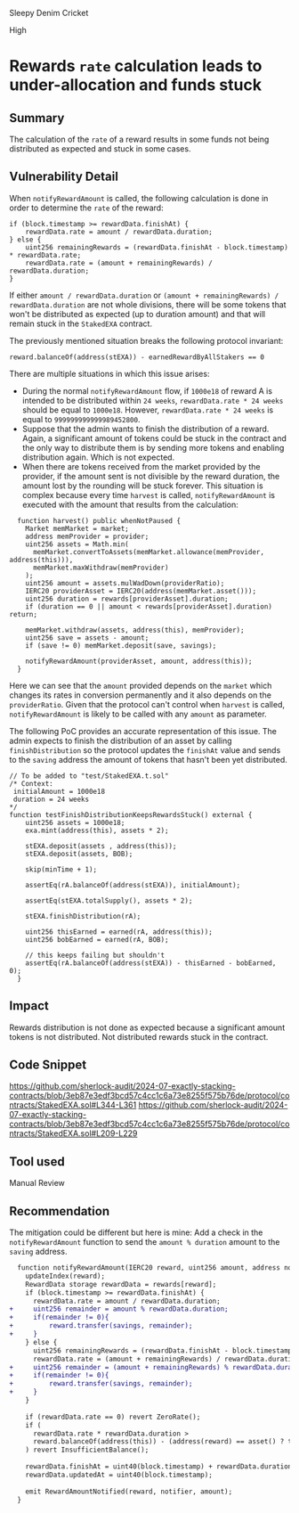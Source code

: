 Sleepy Denim Cricket

High

# Rewards `rate` calculation leads to under-allocation and funds stuck

## Summary
The calculation of the `rate` of a reward results in some funds not being distributed as expected and stuck in some cases.

## Vulnerability Detail
When `notifyRewardAmount` is called, the following calculation is done in order to determine the `rate` of the reward:
```solidity
if (block.timestamp >= rewardData.finishAt) {
	rewardData.rate = amount / rewardData.duration;
} else {
	uint256 remainingRewards = (rewardData.finishAt - block.timestamp) * rewardData.rate;
	rewardData.rate = (amount + remainingRewards) / rewardData.duration;     
}
```

If either `amount / rewardData.duration` or `(amount + remainingRewards) / rewardData.duration` are not whole divisions, there will be some tokens that won't be distributed as expected (up to duration amount) and that will remain stuck in the `StakedEXA` contract.

The previously mentioned situation breaks the following protocol invariant: 
```solidity
reward.balanceOf(address(stEXA)) - earnedRewardByAllStakers == 0
```

There are multiple situations in which this issue arises:

- During the normal `notifyRewardAmount` flow, if `1000e18` of reward A is intended to be distributed within `24 weeks`, `rewardData.rate * 24 weeks` should be equal to `1000e18`.  However, `rewardData.rate * 24 weeks` is equal to `999999999999989452800`.
- Suppose that the admin wants to finish the distribution of a reward. Again, a significant amount of tokens could be stuck in the contract and the only way to distribute them is by sending more tokens and enabling distribution again. Which is not expected.
- When there are tokens received from the market provided by the provider, if the amount sent is not divisible by the reward duration, the amount lost by the rounding will be stuck forever. This situation is complex because every time `harvest` is called, `notifyRewardAmount` is executed with the amount that results from the calculation:
```solidity
  function harvest() public whenNotPaused {
    Market memMarket = market;
    address memProvider = provider;
    uint256 assets = Math.min(
      memMarket.convertToAssets(memMarket.allowance(memProvider, address(this))),
      memMarket.maxWithdraw(memProvider)
    );
    uint256 amount = assets.mulWadDown(providerRatio);
    IERC20 providerAsset = IERC20(address(memMarket.asset()));
    uint256 duration = rewards[providerAsset].duration;
    if (duration == 0 || amount < rewards[providerAsset].duration) return;
    
    memMarket.withdraw(assets, address(this), memProvider);
    uint256 save = assets - amount;
    if (save != 0) memMarket.deposit(save, savings);
    
    notifyRewardAmount(providerAsset, amount, address(this));
  }
```

 Here we can see that the `amount` provided depends on the `market` which changes its rates in conversion permanently and it also depends on the `providerRatio`. Given that the protocol can't control when `harvest` is called, `notifyRewardAmount` is likely to be called with any `amount` as parameter.

The following PoC provides an accurate representation of this issue. The admin expects to finish the distribution of an asset by calling `finishDistribution` so the protocol updates the `finishAt` value and sends to the `saving` address the amount of tokens that hasn't been yet distributed.
```solidity
// To be added to "test/StakedEXA.t.sol"
/* Context:
 initialAmount = 1000e18
 duration = 24 weeks
*/
function testFinishDistributionKeepsRewardsStuck() external {
    uint256 assets = 1000e18;
    exa.mint(address(this), assets * 2);

    stEXA.deposit(assets , address(this));
    stEXA.deposit(assets, BOB);

    skip(minTime + 1);

    assertEq(rA.balanceOf(address(stEXA)), initialAmount);

    assertEq(stEXA.totalSupply(), assets * 2);

    stEXA.finishDistribution(rA);

    uint256 thisEarned = earned(rA, address(this));
    uint256 bobEarned = earned(rA, BOB);

    // this keeps failing but shouldn't
    assertEq(rA.balanceOf(address(stEXA)) - thisEarned - bobEarned, 0); 
  }

```

## Impact
Rewards distribution is not done as expected because a significant amount tokens is not distributed.
Not distributed rewards stuck in the contract.

## Code Snippet
https://github.com/sherlock-audit/2024-07-exactly-stacking-contracts/blob/3eb87e3edf3bcd57c4cc1c6a73e8255f575b76de/protocol/contracts/StakedEXA.sol#L344-L361
https://github.com/sherlock-audit/2024-07-exactly-stacking-contracts/blob/3eb87e3edf3bcd57c4cc1c6a73e8255f575b76de/protocol/contracts/StakedEXA.sol#L209-L229

## Tool used

Manual Review

## Recommendation
The mitigation could be different but here is mine:
Add a check in the `notifyRewardAmount` function to send the `amount % duration` amount to the `saving` address.

```diff
  function notifyRewardAmount(IERC20 reward, uint256 amount, address notifier) internal onlyReward(reward) {
    updateIndex(reward);
    RewardData storage rewardData = rewards[reward];
    if (block.timestamp >= rewardData.finishAt) {
      rewardData.rate = amount / rewardData.duration;
+     uint256 remainder = amount % rewardData.duration;
+     if(remainder != 0){
+         reward.transfer(savings, remainder);
+     }
    } else {
      uint256 remainingRewards = (rewardData.finishAt - block.timestamp) * rewardData.rate;
      rewardData.rate = (amount + remainingRewards) / rewardData.duration;
+     uint256 remainder = (amount + remainingRewards) % rewardData.duration;
+     if(remainder != 0){
+	      reward.transfer(savings, remainder);
+     }
    }
    
    if (rewardData.rate == 0) revert ZeroRate();
    if (
      rewardData.rate * rewardData.duration >
      reward.balanceOf(address(this)) - (address(reward) == asset() ? totalAssets() : 0)
    ) revert InsufficientBalance();
	
    rewardData.finishAt = uint40(block.timestamp) + rewardData.duration;
    rewardData.updatedAt = uint40(block.timestamp);
    
    emit RewardAmountNotified(reward, notifier, amount);
  }
```
